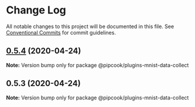# Change Log

All notable changes to this project will be documented in this file.
See [Conventional Commits](https://conventionalcommits.org) for commit guidelines.

## [0.5.4](https://github.com/alibaba/pipcook/compare/@pipcook/plugins-mnist-data-collect@0.5.3...@pipcook/plugins-mnist-data-collect@0.5.4) (2020-04-24)

**Note:** Version bump only for package @pipcook/plugins-mnist-data-collect





## 0.5.3 (2020-04-24)

**Note:** Version bump only for package @pipcook/plugins-mnist-data-collect
